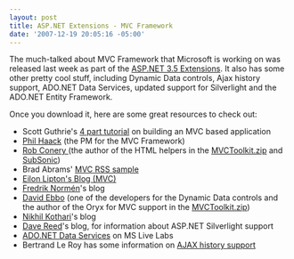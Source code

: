 ```yaml
---
layout: post
title: ASP.NET Extensions - MVC Framework
date: '2007-12-19 20:05:16 -05:00'
---
```


The much-talked about MVC Framework that Microsoft is working on was released last week as part of the [ASP.NET 3.5 Extensions](http://asp.net/downloads/3.5-extensions/). It also has some other pretty cool stuff, including Dynamic Data controls, Ajax history support, ADO.NET Data Services, updated support for Silverlight and the ADO.NET Entity Framework.

Once you download it, here are some great resources to check out:

*   Scott Guthrie's [4 part tutorial](http://weblogs.asp.net/scottgu/archive/tags/MVC/default.aspx) on building an MVC based application
*   [Phil Haack](http://haacked.com/Default.aspx) (the PM for the MVC Framework) 
*   [Rob Conery ](http://blog.wekeroad.com)(the author of the HTML helpers in the [MVCToolkit.zip](http://www.asp.net/downloads/3.5-extensions/MVCToolkit.zip) and [SubSonic](http://www.subsonicproject.com/))
*   Brad Abrams' [MVC RSS sample](http://blogs.msdn.com/brada/archive/2007/11/14/rss-feed-with-the-new-asp-net-mvc-framework.aspx)
*   [Eilon Lipton's Blog (MVC)](http://weblogs.asp.net/leftslipper/default.aspx)
*   [Fredrik Normén](http://weblogs.asp.net/fredriknormen/archive/tags/ASP.Net/default.aspx)'s blog
*   [David Ebbo](http://blogs.msdn.com/davidebb/) (one of the developers for the Dynamic Data controls and the author of the Oryx for MVC support in the [MVCToolkit.zip](http://www.asp.net/downloads/3.5-extensions/MVCToolkit.zip))  
*   [Nikhil Kothari](http://www.nikhilk.net/Ajax-MVC.aspx)'s blog
*   [Dave Reed](http://weblogs.asp.net/infinitiesloop/about.aspx)'s blog, for information about ASP.NET Silverlight support
*   [ADO.NET Data Services](http://astoria.mslivelabs.com/Default.aspx) on MS Live Labs
*   Bertrand Le Roy has some information on [AJAX history support](http://weblogs.asp.net/bleroy/archive/2007/09/07/how-to-build-a-cross-browser-history-management-system.aspx)
